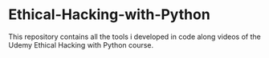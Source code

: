 # Ethical-Hacking-with-Python
This repository contains all the tools i developed in code along videos of the Udemy Ethical Hacking with Python course.
